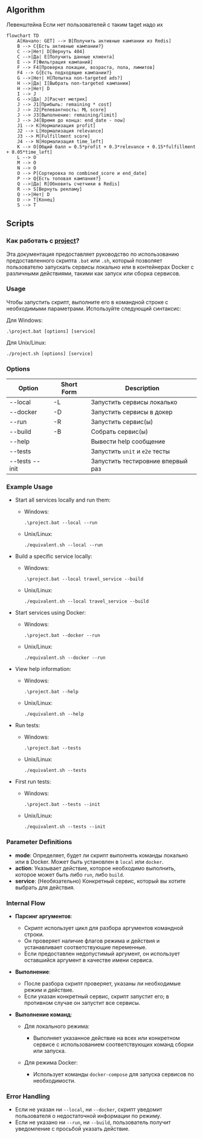 ## Algorithm
Левенштейна
Если нет пользователей с таким taget надо их 
```mermaid
flowchart TD
    A[Начало: GET] --> B[Получить активные кампании из Redis]
    B --> C{Есть активные кампании?}
    C -->|Нет| D[Вернуть 404]
    C -->|Да| E[Получить данные клиента]
    E --> F[Фильтрация кампаний]
    F --> F4[Проверка локации, возраста, пола, лимитов]
    F4 --> G{Есть подходящие кампании?}
    G -->|Нет| H[Попытка non-targeted ads?]
    H -->|Да| I[Выбрать non-targeted кампании]
    H -->|Нет| D
    I --> J
    G -->|Да| J[Расчет метрик]
    J --> J1[Прибыль: remaining * cost]
    J --> J2[Релевантность: ML score]
    J --> J3[Выполнение: remaining/limit]
    J --> J4[Время до конца: end_date - now]
    J1 --> K[Нормализация profit]
    J2 --> L[Нормализация relevance]
    J3 --> M[Fulfillment score]
    J4 --> N[Нормализация time_left]
    K --> O[Общий балл = 0.5*profit + 0.3*relevance + 0.15*fulfillment + 0.05*time_left]
    L --> O
    M --> O
    N --> O
    O --> P[Сортировка по combined_score и end_date]
    P --> Q{Есть топовая кампания?}
    Q -->|Да| R[Обновить счетчики в Redis]
    R --> S[Вернуть рекламу]
    Q -->|Нет| D
    D --> T[Конец]
    S --> T
```

## Scripts

### Как работать с [project](/solution/scripts/project.bat)?

Эта документация предоставляет руководство по использованию предоставленного скрипта `.bat` или `.sh`, который позволяет пользователю запускать сервисы локально или в контейнерах Docker с различными действиями, такими как запуск или сборка сервисов.

### Usage

Чтобы запустить скрипт, выполните его в командной строке с необходимыми параметрами. Используйте следующий синтаксис:

Для Windows:
```shell
.\project.bat [options] [service]
```

Для Unix/Linux:
```shell
./project.sh [options] [service]
```

### Options

| Option             | Short Form | Description                                  |
|--------------------|------------|----------------------------------------------|
| --local            | -L         | Запустить сервисы локалько                   |
| --docker           | -D         | Запустить сервисы в докер                    |
| --run              | -R         | Запустить сервис(ы)                          |
| --build            | -B         | Собрать сервис(ы)                            |
| --help             |            | Вывести help сообщение                       |
| --tests            |            | Запустить `unit` и `e2e` тесты               |
| --tests --init     |            | Запустить тестировние впервый раз            |

### Example Usage

- Start all services locally and run them:
    - Windows:
      ```shell
      .\project.bat --local --run
      ```
    - Unix/Linux:
      ```shell
      ./equivalent.sh --local --run
      ```

- Build a specific service locally:
    - Windows:
      ```shell
      .\project.bat --local travel_service --build
      ```
    - Unix/Linux:
      ```shell
      ./equivalent.sh --local travel_service --build
      ```

- Start services using Docker:
    - Windows:
      ```shell
      .\project.bat --docker --run
      ```
    - Unix/Linux:
      ```shell
      ./equivalent.sh --docker --run
      ```

- View help information:
    - Windows:
      ```shell
      .\project.bat --help
      ```
    - Unix/Linux:
      ```shell
      ./equivalent.sh --help
      ```

- Run tests:
    - Windows:
      ```shell
      .\project.bat --tests
      ```
    - Unix/Linux:
      ```shell
      ./equivalent.sh --tests
      ```
- First run tests:
    - Windows:
      ```shell
      .\project.bat --tests --init
      ```
    - Unix/Linux:
      ```shell
      ./equivalent.sh --tests --init
      ```


### Parameter Definitions

- **mode**: Определяет, будет ли скрипт выполнять команды локально или в Docker. Может быть установлен в `local` или `docker`.
- **action**: Указывает действие, которое необходимо выполнить, которое может быть либо `run`, либо `build`.
- **service**: (Необязательно) Конкретный сервис, который вы хотите выбрать для действия.

### Internal Flow

- **Парсинг аргументов**:
    - Скрипт использует цикл для разбора аргументов командной строки.
    - Он проверяет наличие флагов режима и действия и устанавливает соответствующие переменные.
    - Если предоставлен недопустимый аргумент, он использует оставшийся аргумент в качестве имени сервиса.

- **Выполнение**:
    - После разбора скрипт проверяет, указаны ли необходимые режим и действие.
    - Если указан конкретный сервис, скрипт запустит его; в противном случае он запустит все сервисы.

- **Выполнение команд**:
    - Для локального режима:
        - Выполняет указанное действие на всех или конкретном сервисе с использованием соответствующих команд сборки или запуска.

    - Для режима Docker:
        - Использует команды `docker-compose` для запуска сервисов по необходимости.

### Error Handling

- Если не указан ни `--local`, ни `--docker`, скрипт уведомит пользователя о недостаточной информации по режиму.
- Если не указано ни `--run`, ни `--build`, пользователь получит уведомление с просьбой указать действие.
